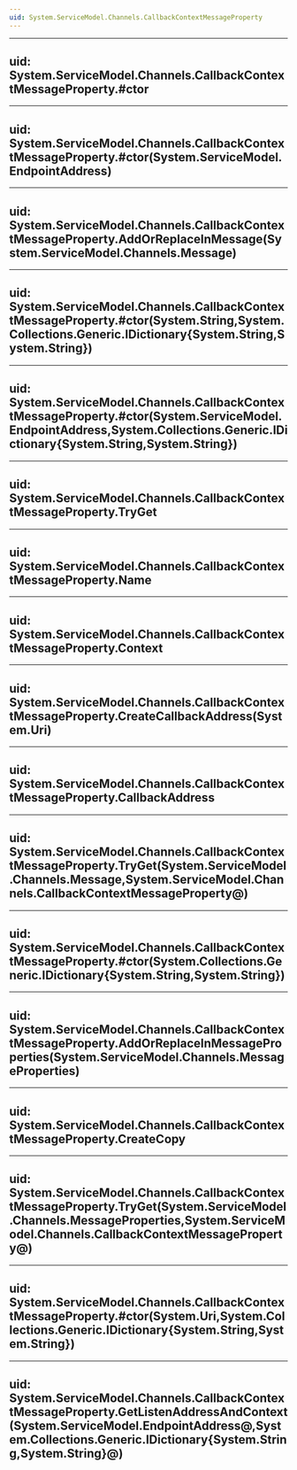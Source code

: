 ```yaml
---
uid: System.ServiceModel.Channels.CallbackContextMessageProperty
---
```


---
uid: System.ServiceModel.Channels.CallbackContextMessageProperty.#ctor
---

---
uid: System.ServiceModel.Channels.CallbackContextMessageProperty.#ctor(System.ServiceModel.EndpointAddress)
---

---
uid: System.ServiceModel.Channels.CallbackContextMessageProperty.AddOrReplaceInMessage(System.ServiceModel.Channels.Message)
---

---
uid: System.ServiceModel.Channels.CallbackContextMessageProperty.#ctor(System.String,System.Collections.Generic.IDictionary{System.String,System.String})
---

---
uid: System.ServiceModel.Channels.CallbackContextMessageProperty.#ctor(System.ServiceModel.EndpointAddress,System.Collections.Generic.IDictionary{System.String,System.String})
---

---
uid: System.ServiceModel.Channels.CallbackContextMessageProperty.TryGet
---

---
uid: System.ServiceModel.Channels.CallbackContextMessageProperty.Name
---

---
uid: System.ServiceModel.Channels.CallbackContextMessageProperty.Context
---

---
uid: System.ServiceModel.Channels.CallbackContextMessageProperty.CreateCallbackAddress(System.Uri)
---

---
uid: System.ServiceModel.Channels.CallbackContextMessageProperty.CallbackAddress
---

---
uid: System.ServiceModel.Channels.CallbackContextMessageProperty.TryGet(System.ServiceModel.Channels.Message,System.ServiceModel.Channels.CallbackContextMessageProperty@)
---

---
uid: System.ServiceModel.Channels.CallbackContextMessageProperty.#ctor(System.Collections.Generic.IDictionary{System.String,System.String})
---

---
uid: System.ServiceModel.Channels.CallbackContextMessageProperty.AddOrReplaceInMessageProperties(System.ServiceModel.Channels.MessageProperties)
---

---
uid: System.ServiceModel.Channels.CallbackContextMessageProperty.CreateCopy
---

---
uid: System.ServiceModel.Channels.CallbackContextMessageProperty.TryGet(System.ServiceModel.Channels.MessageProperties,System.ServiceModel.Channels.CallbackContextMessageProperty@)
---

---
uid: System.ServiceModel.Channels.CallbackContextMessageProperty.#ctor(System.Uri,System.Collections.Generic.IDictionary{System.String,System.String})
---

---
uid: System.ServiceModel.Channels.CallbackContextMessageProperty.GetListenAddressAndContext(System.ServiceModel.EndpointAddress@,System.Collections.Generic.IDictionary{System.String,System.String}@)
---
